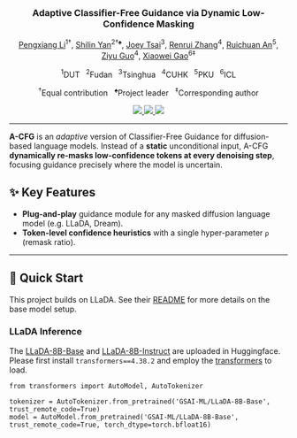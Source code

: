<div align="center">
<br>

<h3>Adaptive Classifier-Free Guidance via Dynamic Low-Confidence Masking</h3>

[Pengxiang&nbsp;Li](#)<sup>1†</sup>,
[Shilin&nbsp;Yan](#)<sup>2†♠</sup>,
[Joey&nbsp;Tsai](#)<sup>3</sup>,
[Renrui&nbsp;Zhang](#)<sup>4</sup>,
[Ruichuan&nbsp;An](#)<sup>5</sup>,  
[Ziyu&nbsp;Guo](#)<sup>4</sup>,
[Xiaowei&nbsp;Gao](#)<sup>6‡</sup>

<sup>1</sup>DUT  <sup>2</sup>Fudan  <sup>3</sup>Tsinghua  <sup>4</sup>CUHK  <sup>5</sup>PKU  <sup>6</sup>ICL

<div class="is-size-6 publication-authors">
  <p class="footnote">
    <span class="footnote-symbol"><sup>†</sup></span>Equal contribution&nbsp;&nbsp;
    <span class="footnote-symbol"><sup>♠</sup></span>Project leader&nbsp;&nbsp;
    <span class="footnote-symbol"><sup>‡</sup></span>Corresponding author
  </p>
</div>

<p align="center">
  <a href="https://github.com/pixeli99/A-CFG">
    <img src="https://img.shields.io/badge/Code-GitHub-2b3137?style=flat&logo=github&logoColor=white">
  </a>
  <a href="https://arxiv.org/abs/2505.20199">
    <img src="https://img.shields.io/badge/arXiv-2505.20199-b31b1b?style=flat&logo=arXiv&logoColor=white">
  </a>
  <a href="https://arxiv.org/pdf/2505.20199">
    <img src="https://img.shields.io/badge/Paper-PDF-f6c700?style=flat&logo=adobeacrobatreader&logoColor=white">
  </a>
</p>
</div>

---
**A-CFG** is an _adaptive_ version of Classifier-Free Guidance for diffusion-based language models. Instead of a **static** unconditional input, A-CFG **dynamically re-masks low-confidence tokens at every denoising step**, focusing guidance precisely where the model is uncertain.  

## ✨ Key Features
* **Plug-and-play** guidance module for any masked diffusion language model (e.g. LLaDA, Dream).
* **Token-level confidence heuristics** with a single hyper-parameter `ρ` (remask ratio).

---

## 🚀 Quick Start

This project builds on LLaDA. See their [README](https://github.com/ML-GSAI/LLaDA/blob/main/README.md) for more details on the base model setup.

### LLaDA Inference
The [LLaDA-8B-Base](https://huggingface.co/GSAI-ML/LLaDA-8B-Base) and [LLaDA-8B-Instruct](https://huggingface.co/GSAI-ML/LLaDA-8B-Instruct) are uploaded
in Huggingface. Please first install `transformers==4.38.2` and employ the [transformers](https://huggingface.co/docs/transformers/index) to load.

```angular2html
from transformers import AutoModel, AutoTokenizer

tokenizer = AutoTokenizer.from_pretrained('GSAI-ML/LLaDA-8B-Base', trust_remote_code=True)
model = AutoModel.from_pretrained('GSAI-ML/LLaDA-8B-Base', trust_remote_code=True, torch_dtype=torch.bfloat16)
```
